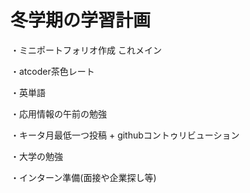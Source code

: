 # 冬学期の学習計画

・ミニポートフォリオ作成 これメイン

・atcoder茶色レート　

・英単語

・応用情報の午前の勉強

・キータ月最低一つ投稿 + githubコントゥリビューション

・大学の勉強

・インターン準備(面接や企業探し等)

